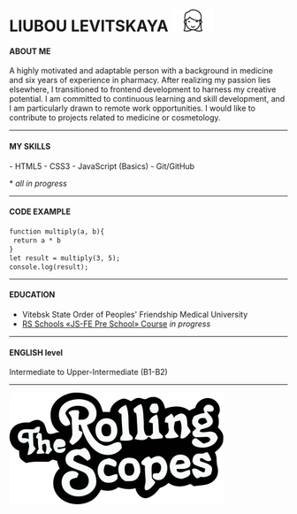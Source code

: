 # LIUBOU LEVITSKAYA <img src="img/icon.jpg" alt="icon" style="display:inline; width:75px; height:40px;"> 

#### ABOUT ME
A highly motivated and adaptable person with a background in medicine and six years of experience in pharmacy. After realizing my passion lies elsewhere, I transitioned to frontend development to harness my creative potential. 
I am committed to continuous learning and skill development, and I am particularly drawn to remote work opportunities. I would like to contribute to projects related to medicine or cosmetology.

***
####  MY SKILLS
\- HTML5 
\- CSS3
\- JavaScript (Basics)
\- Git/GitHub

\* _all in progress_
***
#### CODE EXAMPLE
```
function multiply(a, b){
 return a * b
}
let result = multiply(3, 5);
console.log(result);
```
***
#### EDUCATION
* Vitebsk State Order of Peoples' Friendship Medical University
* [RS Schools «JS-FE Pre School» Course](https://app.rs.school) _in progress_
***
#### ENGLISH level
Intermediate to Upper-Intermediate (B1-B2)
***
[![logo](img/logo_rs_text.svg)](https://rs.school/) 



